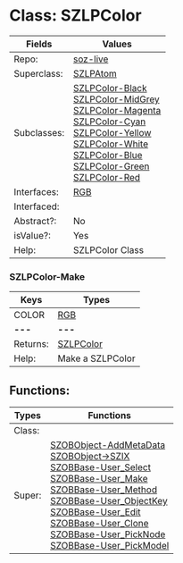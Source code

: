 
# Class:	SZLPColor

| Fields | Values |
| --------- | --------- |
| Repo: | [soz-live](/repos/soz-live.html) |
| Superclass: | [SZLPAtom](SZLPAtom.html) |
| Subclasses: | [SZLPColor-Black](SZLPColor-Black.html) <br> [SZLPColor-MidGrey](SZLPColor-MidGrey.html) <br> [SZLPColor-Magenta](SZLPColor-Magenta.html) <br> [SZLPColor-Cyan](SZLPColor-Cyan.html) <br> [SZLPColor-Yellow](SZLPColor-Yellow.html) <br> [SZLPColor-White](SZLPColor-White.html) <br> [SZLPColor-Blue](SZLPColor-Blue.html) <br> [SZLPColor-Green](SZLPColor-Green.html) <br> [SZLPColor-Red](SZLPColor-Red.html) |
| Interfaces: | [RGB](RGB.html) |
| Interfaced: |  |
| Abstract?: | No |
| isValue?: | Yes |
| Help: | SZLPColor Class |

### SZLPColor-Make

| Keys | Types |
| --------- | --------- |
| COLOR | [RGB](RGB.html) |
| **---** | **---** |
| Returns: | [SZLPColor](SZLPColor.html) |
| Help: | Make a SZLPColor |


## Functions:

| Types | Functions |
| --------- | --------- |
| Class: |  |
| Super: | [SZOBObject-AddMetaData](SZOBObject.html) <br> [SZOBObject->SZIX](SZOBObject.html) <br> [SZOBBase-User_Select](SZOBBase.html) <br> [SZOBBase-User_Make](SZOBBase.html) <br> [SZOBBase-User_Method](SZOBBase.html) <br> [SZOBBase-User_ObjectKey](SZOBBase.html) <br> [SZOBBase-User_Edit](SZOBBase.html) <br> [SZOBBase-User_Clone](SZOBBase.html) <br> [SZOBBase-User_PickNode](SZOBBase.html) <br> [SZOBBase-User_PickModel](SZOBBase.html) |


